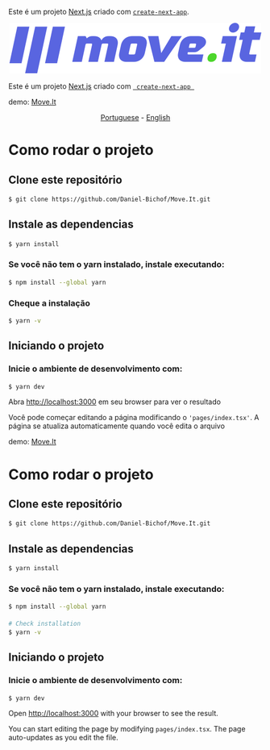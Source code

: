 

Este é um projeto [Next.js](https://nextjs.org/) criado com  [`create-next-app`](https://github.com/vercel/next.js/tree/canary/packages/create-next-app).
<p align="center">
<img src="./logo.svg" />
</p>

<p>Este é um projeto <a href="https://nextjs.org/">Next.js</a> criado com <a href="https://github.com/vercel/next.js/tree/canary/packages/create-next-app"> <code> create-next-app </code> </a> </p>



<p>demo: <a href="https://move-it-git-shortly-daniel-bichof.vercel.app">Move.It</a></p>

<p align="center">
    <a href="README-pt.md">Portuguese</a> 
    -
    <a href="README.md">English</a> 
</p>

<h1>Como rodar o projeto </h1>

<h2>Clone este repositório</h2>

```bash 
$ git clone https://github.com/Daniel-Bichof/Move.It.git
```
<h2>Instale as dependencias</h2>

```bash
$ yarn install
 ```

<h3>Se você não tem o <strong>yarn</strong> instalado, instale executando:</h3>

```bash
$ npm install --global yarn
```
<h3> Cheque a instalação</h3>

```bash 
$ yarn -v
```
<h2> Iniciando o projeto </h2>
<h3> Inicie o ambiente de desenvolvimento com: </h3>


```bash
$ yarn dev
```
<p>Abra <a href="http://localhost:3000">http://localhost:3000</a> em seu browser para ver o resultado </p>


<span> Você pode começar editando a página modificando o  <code>'pages/index.tsx'</code>. A página se atualiza automaticamente quando você edita o arquivo</span>



demo: [Move.It](https://move-it-git-shortly-daniel-bichof.vercel.app)
# Como rodar o projeto

## Clone este repositório

```bash 
$ git clone https://github.com/Daniel-Bichof/Move.It.git
```
## Instale as dependencias

```bash
$ yarn install
 ```
### Se você não tem o yarn instalado, instale executando:

```bash
$ npm install --global yarn

# Check installation
$ yarn -v
```

## Iniciando o projeto
### Inicie o ambiente de desenvolvimento com:

```bash
$ yarn dev
```

Open [http://localhost:3000](http://localhost:3000) with your browser to see the result.

You can start editing the page by modifying `pages/index.tsx`. The page auto-updates as you edit the file.
